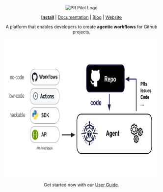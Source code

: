 <div align="center">
<img src="https://avatars.githubusercontent.com/ml/17635?s=140&v=" width="100" alt="PR Pilot Logo">
</div>

<p align="center">
  <a href="https://github.com/apps/pr-pilot-ai/installations/new"><b>Install</b></a> |
  <a href="https://docs.pr-pilot.ai">Documentation</a> | 
  <a href="https://www.pr-pilot.ai/blog">Blog</a> | 
  <a href="https://www.pr-pilot.ai">Website</a>
</p>


<div align="center">

  A platform that enables developers to create **agentic workflows** for Github projects.
  
  <img src="overview.png" alt="PR Pilot Architecture" height="450">
  


Get started now with our [User Guide](https://docs.pr-pilot.ai/user_guide.html).

</div>

